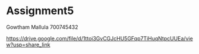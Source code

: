 # Assignment5

Gowtham Mallula
700745432


https://drive.google.com/file/d/1ttoi3GvCGJcHU5GFqp7TiHuqNtpcUUEa/view?usp=share_link
